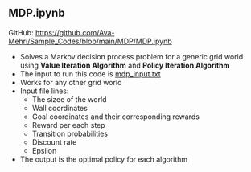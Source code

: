 ## MDP.ipynb
GitHub: https://github.com/Ava-Mehri/Sample_Codes/blob/main/MDP/MDP.ipynb
* Solves a Markov decision process problem for a generic grid world using **Value Iteration Algorithm** and **Policy Iteration Algorithm**
* The input to run this code is [mdp_input.txt](https://github.com/Ava-Mehri/Sample_Codes/blob/main/MDP/mdp_input.txt)
* Works for any other grid world
* Input file lines:
    * The sizee of the world
    * Wall coordinates
    * Goal coordinates and their corresponding rewards
    * Reward per each step
    * Transition probabilities
    * Discount rate
    * Epsilon
 * The output is the optimal policy for each algorithm
